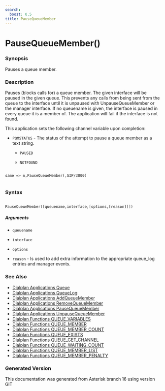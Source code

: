 ```yaml
---
search:
  boost: 0.5
title: PauseQueueMember
---
```


# PauseQueueMember()

### Synopsis

Pauses a queue member.

### Description

Pauses (blocks calls for) a queue member. The given interface will be paused in the given queue. This prevents any calls from being sent from the queue to the interface until it is unpaused with UnpauseQueueMember or the manager interface. If no queuename is given, the interface is paused in every queue it is a member of. The application will fail if the interface is not found.<br>

This application sets the following channel variable upon completion:<br>


* `PQMSTATUS` - The status of the attempt to pause a queue member as a text string.<br>

    * `PAUSED`

    * `NOTFOUND`
``` title="Example: Pause queue member"

same => n,PauseQueueMember(,SIP/3000)


```

### Syntax


```

PauseQueueMember([queuename,interface,[options,[reason]]])
```
##### Arguments


* `queuename`

* `interface`

* `options`

* `reason` - Is used to add extra information to the appropriate queue\_log entries and manager events.<br>

### See Also

* [Dialplan Applications Queue](/Asterisk_16_Documentation/API_Documentation/Dialplan_Applications/Queue)
* [Dialplan Applications QueueLog](/Asterisk_16_Documentation/API_Documentation/Dialplan_Applications/QueueLog)
* [Dialplan Applications AddQueueMember](/Asterisk_16_Documentation/API_Documentation/Dialplan_Applications/AddQueueMember)
* [Dialplan Applications RemoveQueueMember](/Asterisk_16_Documentation/API_Documentation/Dialplan_Applications/RemoveQueueMember)
* [Dialplan Applications PauseQueueMember](/Asterisk_16_Documentation/API_Documentation/Dialplan_Applications/PauseQueueMember)
* [Dialplan Applications UnpauseQueueMember](/Asterisk_16_Documentation/API_Documentation/Dialplan_Applications/UnpauseQueueMember)
* [Dialplan Functions QUEUE_VARIABLES](/Asterisk_16_Documentation/API_Documentation/Dialplan_Functions/QUEUE_VARIABLES)
* [Dialplan Functions QUEUE_MEMBER](/Asterisk_16_Documentation/API_Documentation/Dialplan_Functions/QUEUE_MEMBER)
* [Dialplan Functions QUEUE_MEMBER_COUNT](/Asterisk_16_Documentation/API_Documentation/Dialplan_Functions/QUEUE_MEMBER_COUNT)
* [Dialplan Functions QUEUE_EXISTS](/Asterisk_16_Documentation/API_Documentation/Dialplan_Functions/QUEUE_EXISTS)
* [Dialplan Functions QUEUE_GET_CHANNEL](/Asterisk_16_Documentation/API_Documentation/Dialplan_Functions/QUEUE_GET_CHANNEL)
* [Dialplan Functions QUEUE_WAITING_COUNT](/Asterisk_16_Documentation/API_Documentation/Dialplan_Functions/QUEUE_WAITING_COUNT)
* [Dialplan Functions QUEUE_MEMBER_LIST](/Asterisk_16_Documentation/API_Documentation/Dialplan_Functions/QUEUE_MEMBER_LIST)
* [Dialplan Functions QUEUE_MEMBER_PENALTY](/Asterisk_16_Documentation/API_Documentation/Dialplan_Functions/QUEUE_MEMBER_PENALTY)


### Generated Version

This documentation was generated from Asterisk branch 16 using version GIT 